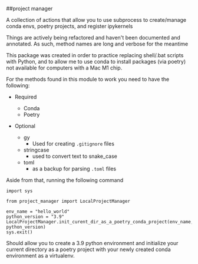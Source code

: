 ##project manager

A collection of actions that allow you to use subprocess to create/manage conda envs, poetry projects, and register ipykernels

Things are actively being refactored and haven't been documented and annotated. As such, method names are long and verbose for the meantime 

This package was created in order to practice replacing shell/.bat scripts with Python, and to allow me to use conda to install packages (via poetry) not available for computers with a Mac M1 chip. 

For the methods found in this module to work you need to have the following:

- Required
    - Conda
    - Poetry

- Optional
    - gy
        - Used for creating `.gitignore` files
    - stringcase
        - used to convert text to snake_case
    - toml
        - as a backup for parsing `.toml` files
    

Aside from that, running the following command

    
    import sys

    from project_manager import LocalProjectManager
    
    env_name = "hello_world"
    python_version = "3.9"
    LocalProjectManager.init_curent_dir_as_a_poetry_conda_project(env_name, python_version)
    sys.exit()

Should allow you to create a 3.9 python environment and initialize your current directory as a poetry project with your newly created conda environment as a virtualenv.

